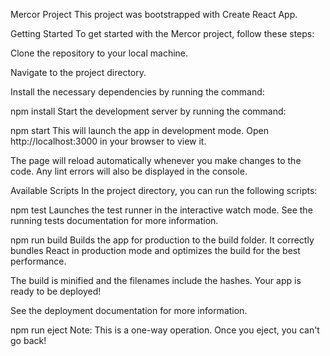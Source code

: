 Mercor Project
This project was bootstrapped with Create React App.

Getting Started
To get started with the Mercor project, follow these steps:

Clone the repository to your local machine.

Navigate to the project directory.

Install the necessary dependencies by running the command:

npm install
Start the development server by running the command:

npm start
This will launch the app in development mode. Open http://localhost:3000 in your browser to view it.

The page will reload automatically whenever you make changes to the code. Any lint errors will also be displayed in the console.

Available Scripts
In the project directory, you can run the following scripts:

npm test
Launches the test runner in the interactive watch mode.
See the running tests documentation for more information.

npm run build
Builds the app for production to the build folder.
It correctly bundles React in production mode and optimizes the build for the best performance.

The build is minified and the filenames include the hashes.
Your app is ready to be deployed!

See the deployment documentation for more information.

npm run eject
Note: This is a one-way operation. Once you eject, you can't go back!
